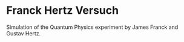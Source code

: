 # Franck Hertz Versuch

Simulation of the Quantum Physics experiment by James Franck and Gustav Hertz.
